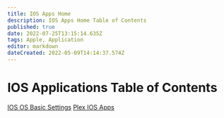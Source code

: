 ```yaml
---
title: IOS Apps Home
description: IOS Apps Home Table of Contents
published: true
date: 2022-07-25T13:15:14.635Z
tags: Apple, Application
editor: markdown
dateCreated: 2022-05-09T14:14:37.574Z
---
```

# IOS Applications Table of Contents

[IOS OS Basic Settings](https://wiki.commsnet.org/en/Applications/Mobile_Applications/IOS_Apps/Basic_Settings)
[Plex IOS Apps](https://wiki.commsnet.org/en/Applications/Mobile_Applications/IOS_Apps/Plex)